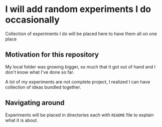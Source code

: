 # I will add random experiments I do occasionally

Collection of experiments I do will be placed here to have them all on one place

## Motivation for this repository

My local folder was growing bigger, so much that it got out of hand and I don't know what I've done so far.

A lot of my experiments are not complete project, I realized I can have collection of ideas bundled together.

## Navigating around

Experiments will be placed in directories each with `README` file to explain what it is about.
